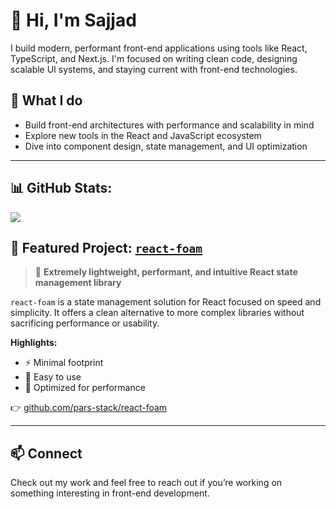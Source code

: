 # 👋 Hi, I'm Sajjad

I build modern, performant front-end applications using tools like React, TypeScript, and Next.js. I'm focused on writing clean code, designing scalable UI systems, and staying current with front-end technologies.

## 🚀 What I do

* Build front-end architectures with performance and scalability in mind
* Explore new tools in the React and JavaScript ecosystem
* Dive into component design, state management, and UI optimization

---
## 📊 GitHub Stats:
<!--![](https://github-readme-stats.vercel.app/api?username=maleki-dev&theme=dark&hide_border=false&include_all_commits=false&count_private=true)<br/>
![](https://github-readme-streak-stats.herokuapp.com/?user=maleki-dev&theme=dark&hide_border=false)<br/>-->
![](https://github-readme-stats.vercel.app/api/top-langs/?username=maleki-dev&theme=dark&hide_border=false&include_all_commits=false&count_private=true&layout=compact)

## 🧪 Featured Project: [`react-foam`](https://github.com/pars-stack/react-foam)

> 🫧 **Extremely lightweight, performant, and intuitive React state management library**

`react-foam` is a state management solution for React focused on speed and simplicity.
It offers a clean alternative to more complex libraries without sacrificing performance or usability.

**Highlights:**

* ⚡️ Minimal footprint
* 🧠 Easy to use
* 🚀 Optimized for performance

👉 [github.com/pars-stack/react-foam](https://github.com/pars-stack/react-foam)

---

## 📫 Connect

Check out my work and feel free to reach out if you’re working on something interesting in front-end development.
